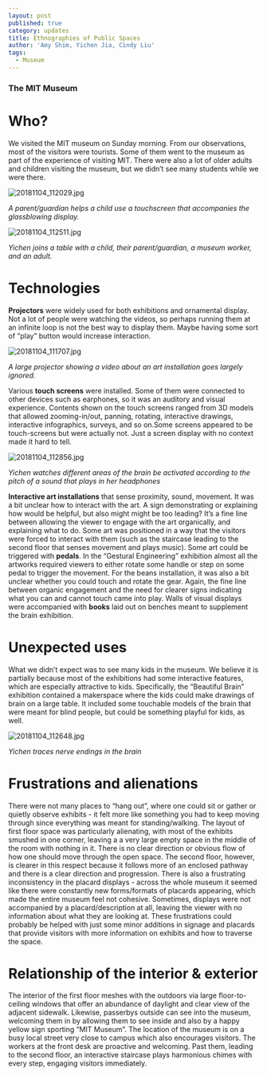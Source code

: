 ```yaml
---
layout: post
published: true
category: updates
title: Ethnographies of Public Spaces
author: 'Amy Shim, Yichen Jia, Cindy Liu'
tags:
  - Museum
---
```

### The MIT Museum


# Who?
We visited the MIT museum on Sunday morning. From our observations, most of the visitors were tourists. Some of them went to the museum as part of the experience of visiting MIT. There were also a lot of older adults and children visiting the museum, but we didn’t see many students while we were there.


![20181104_112029.jpg]({{site.baseurl}}/assets/20181104_112029.jpg) 

_A parent/guardian helps a child use a touchscreen that accompanies the glassblowing display._

![20181104_112511.jpg]({{site.baseurl}}/assets/20181104_112511.jpg)

_Yichen joins a table with a child, their parent/guardian, a museum worker, and an adult._


# Technologies
**Projectors** were widely used for both exhibitions and ornamental display. Not a lot of people were watching the videos, so perhaps running them at an infinite loop is not the best way to display them. Maybe having some sort of “play” button would increase interaction.


![20181104_111707.jpg]({{site.baseurl}}/assets/20181104_111707.jpg)  

_A large projector showing a video about an art installation goes largely ignored._


Various **touch screens** were installed. Some of them were connected to other devices such as earphones, so it was an auditory and visual experience. Contents shown on the touch screens ranged from 3D models that allowed zooming-in/out, panning, rotating, interactive drawings, interactive infographics, surveys, and so on.Some screens appeared to be touch-screens but were actually not. Just a screen display with no context made it hard to tell.


![20181104_112856.jpg]({{site.baseurl}}/assets/20181104_112856.jpg)  

_Yichen watches different areas of the brain be activated according to the pitch of a sound that plays in her headphones_


**Interactive art installations** that sense proximity, sound, movement. It was a bit unclear how to interact with the art. A sign demonstrating or explaining how would be helpful, but also might might be too leading? It’s a fine line between allowing the viewer to engage with the art organically, and explaining what to do. Some art was positioned in a way that the visitors were forced to interact with them (such as the staircase leading to the second floor that senses movement and plays music). Some art could be triggered with **pedals**. In the “Gestural Engineering” exhibition almost all the artworks required viewers to either rotate some handle or step on some pedal to trigger the movement. For the beans installation, it was also a bit unclear whether you could touch and rotate the gear. Again, the fine line between organic engagement and the need for clearer signs indicating what you can and cannot touch came into play. Walls of visual displays were accompanied with **books** laid out on benches meant to supplement the brain exhibition.


# Unexpected uses
What we didn’t expect was to see many kids in the museum. We believe it is partially because most of the exhibitions had some interactive features, which are especially attractive to kids. Specifically, the “Beautiful Brain” exhibition contained a makerspace where the kids could make drawings of brain on a large table. It included some touchable models of the brain that were meant for blind people, but could be something playful for kids, as well.


![20181104_112648.jpg]({{site.baseurl}}/assets/20181104_112648.jpg)  

_Yichen traces nerve endings in the brain_


# Frustrations and alienations
There were not many places to “hang out”, where one could sit or gather or quietly observe exhibits - it felt more like something you had to keep moving through since everything was meant for standing/walking. The layout of first floor space was particularly alienating, with most of the exhibits smushed in one corner, leaving a a very large empty space in the middle of the room with nothing in it. There is no clear direction or obvious flow of how one should move through the open space. The second floor, however, is clearer in this respect because it follows more of an enclosed pathway and there is a clear direction and progression. There is also a frustrating inconsistency in the placard displays - across the whole museum it seemed like there were constantly new forms/formats of placards appearing, which made the entire museum feel not cohesive. Sometimes, displays were not accompanied by a placard/description at all, leaving the viewer with no information about what they are looking at. These frustrations could probably be helped with just some minor additions in signage and placards that provide visitors with more information on exhibits and how to traverse the space.


# Relationship of the interior & exterior
The interior of the first floor meshes with the outdoors via large floor-to-ceiling windows that offer an abundance of daylight and clear view of the adjacent sidewalk. Likewise, passerbys outside can see into the museum, welcoming them in by allowing them to see inside and also by a happy yellow sign sporting “MIT Museum”. The location of the museum is on a busy local street very close to campus which also encourages visitors. The workers at the front desk are proactive and welcoming. Past them, leading to the second floor, an interactive staircase plays harmonious chimes with every step, engaging visitors immediately. 

 


